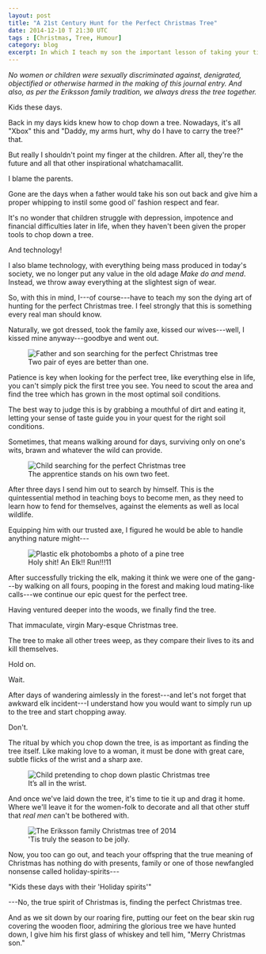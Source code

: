 ```yaml
---
layout: post
title: "A 21st Century Hunt for the Perfect Christmas Tree"
date: 2014-12-10 T 21:30 UTC
tags : [Christmas, Tree, Humour]
category: blog
excerpt: In which I teach my son the important lesson of taking your time to choose the perfect Christmas tree, by taking him out into the woods to chop his very first tree.
---
```

*No women or children were sexually discriminated against, denigrated, objectified or otherwise harmed in the making of this journal entry. And also, as per the Eriksson family tradition, we always dress the tree together.*

Kids these days.

Back in my days kids knew how to chop down a tree. Nowadays, it's all "Xbox" this and "Daddy, my arms hurt, why do I have to carry the 
tree?" that.

But really I shouldn't point my finger at the children. After all, they're the future and all that other inspirational whatchamacallit.

I blame the parents.

Gone are the days when a father would take his son out back and give him a proper whipping to instil some good ol' fashion respect and fear.

It's no wonder that children struggle with depression, impotence and financial difficulties later in life, when they haven't been given the proper tools to chop down a tree.

And technology!

I also blame technology, with everything being mass produced in today's society, we no longer put any value in the old adage *Make do and mend*. Instead, we throw away everything at the slightest sign of wear.

So, with this in mind, I---of course---have to teach my son the dying art of hunting for the perfect Christmas tree. I feel strongly that this is something every real man should know.

Naturally, we got dressed, took the family axe, kissed our wives---well, I kissed mine anyway---goodbye and went out.

<figure>
	<img class="js-lazy-load" data-original="/assets/posts/2014/december/a-21st-century-hunt-for-the-perfect-christmas-tree/father-and-son-searching-for-the-perfect-christmas-tree.jpg" alt="Father and son searching for the perfect Christmas tree">
	<figcaption>Two pair of eyes are better than one.</figcaption>
</figure>

Patience is key when looking for the perfect tree, like everything else in life, you can't simply pick the first tree you see. You need to scout the area and find the tree which has grown in the most optimal soil conditions.

The best way to judge this is by grabbing a mouthful of dirt and eating it, letting your sense of taste guide you in your quest for the right soil conditions.

Sometimes, that means walking around for days, surviving only on one's wits, brawn and whatever the wild can provide.

<figure>
	<img class="js-lazy-load" data-original="/assets/posts/2014/december/a-21st-century-hunt-for-the-perfect-christmas-tree/child-searching-for-the-perfect-christmas-tree.jpg" alt="Child searching for the perfect Christmas tree">
	<figcaption>The apprentice stands on his own two feet.</figcaption>
</figure>

After three days I send him out to search by himself. This is the quintessential method in teaching boys to become men, as they need to learn how to fend for themselves, against the elements as well as local wildlife.

Equipping him with our trusted axe, I figured he would be able to handle anything nature might---

<figure>
	<img class="js-lazy-load" data-original="/assets/posts/2014/december/a-21st-century-hunt-for-the-perfect-christmas-tree/plastic-elk-photobombs-photo-of-pine-tree.jpg" alt="Plastic elk photobombs a photo of a pine tree">
	<figcaption>Holy shit! An Elk!! Run!!!11</figcaption>
</figure>

After successfully tricking the elk, making it think we were one of the gang---by walking on all fours, pooping in the forest and making loud mating-like calls---we continue our epic quest for the perfect tree.

Having ventured deeper into the woods, we finally find the tree.

That immaculate, virgin Mary-esque Christmas tree.

The tree to make all other trees weep, as they compare their lives to its and kill themselves.

Hold on.

Wait.

After days of wandering aimlessly in the forest---and let's not forget that awkward elk incident---I understand how you would want to simply run up to the tree and start chopping away.

Don't.

The ritual by which you chop down the tree, is as important as finding the tree itself. Like making love to a woman, it must be done with great care, subtle flicks of the wrist and a sharp axe.

<figure>
	<img class="js-lazy-load" data-original="/assets/posts/2014/december/a-21st-century-hunt-for-the-perfect-christmas-tree/child-pretending-to-chop-down-plastic-christmas-tree.jpg" alt="Child pretending to chop down plastic Christmas tree">
	<figcaption>It’s all in the wrist.</figcaption>
</figure>

And once we've laid down the tree, it's time to tie it up and drag it home. Where we'll leave it for the women-folk to decorate and all that other stuff that *real men* can't be bothered with.

<figure>
	<img class="js-lazy-load" data-original="/assets/posts/2014/december/a-21st-century-hunt-for-the-perfect-christmas-tree/the-eriksson-christmas-tree-2014.jpg" alt="The Eriksson family Christmas tree of 2014">
	<figcaption>'Tis truly the season to be jolly.</figcaption>
</figure>

Now, you too can go out, and teach your offspring that the true meaning of Christmas has nothing do with presents, family or one of those newfangled nonsense called holiday-spirits---

"Kids these days with their 'Holiday spirits'"

---No, the true spirit of Christmas is, finding the perfect Christmas tree.

And as we sit down by our roaring fire, putting our feet on the bear skin rug covering the wooden floor, admiring the glorious tree we have hunted down, I give him his first glass of whiskey and tell him, "Merry Christmas son."
